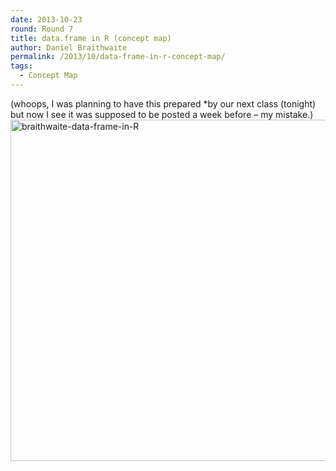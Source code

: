 ```yaml
---
date: 2013-10-23
round: Round 7
title: data.frame in R (concept map)
author: Daniel Braithwaite
permalink: /2013/10/data-frame-in-r-concept-map/
tags:
  - Concept Map
---
```

(whoops, I was planning to have this prepared *by our next class (tonight) but now I see it was supposed to be posted a week before &#8211; my mistake.)[  
][1][<img class="alignleft size-large wp-image-4909" alt="braithwaite-data-frame-in-R" src="/training-course/uploads/2013/10/braithwaite-data-frame-in-R-1024x791.png" width="707" height="546" />][2]

 [1]: /training-course/uploads/2013/10/braithwaite-data-frame-in-R.pdf
 [2]: /training-course/uploads/2013/10/braithwaite-data-frame-in-R.png

